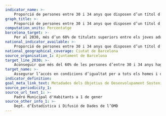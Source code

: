 ```yaml
---
indicator_name: >-
    Proporció de persones entre 30 i 34 anys que disposen d’un títol d’educació superior (universitari o CFGS)
graph_title: >-
    Proporció de persones entre 30 i 34 anys que disposen d’un títol d’educació superior (universitari o CFGS)
computation_units: Percentatge
barcelona_target: >-
    Per al 2030, més d’un 60% de titulats superiors entre els joves adults 
national_indicator_available: >-
    Proporció de persones entre 30 i 34 anys que disposen d’un títol d’educació superior (universitari o CFGS)
national_geographical_coverage: Ciutat de Barcelona
source_organisation_1: Ajuntament de Barcelona
target_line_2030: >-
    Aconseguir que més del 60% de les persones d’entre 30 i 34 anys hagin completat amb èxit estudis universitaris o un cicle formatiu de grau superior
target_name: >-
    Assegurar l’accés en condicions d’igualtat per a tots els homes i dones a una formació tècnica, professional i superior de qualitat, inclòs l’ensenyament universitari
indicator_definition:
goal_meta_link_text: Metadades dels Objetius de Desenvolupament Sostenible de les Nacions Unides (pdf 894kB)
source_periodicity_1: 
source_url_text_1: >-
    Padró Municipal d'Habitants a 1 de gener
source_other_info_1: >-
    Dept. d’Estadística i Difusió de Dades de l’OMD
---
```

